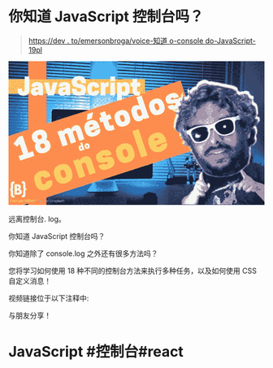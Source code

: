 # 你知道 JavaScript 控制台吗？

> [https://dev . to/emersonbroga/voice-知道 o-console do-JavaScript-19pl](https://dev.to/emersonbroga/voce-conhece-o-console-do-javascript-19pl)

[![18 métodos do console do JavaScript](img/e5bfb35fe34eef01bddfee9cc24ab73e.png)](http://www.youtube.com/watch?v=NTVIZ0Xn4uA)

远离控制台. log。

你知道 JavaScript 控制台吗？

你知道除了 console.log 之外还有很多方法吗？

您将学习如何使用 18 种不同的控制台方法来执行多种任务，以及如何使用 CSS 自定义消息！

视频链接位于以下注释中:

与朋友分享！

# JavaScript #控制台#react